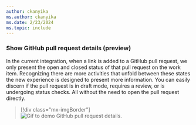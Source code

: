 ```yaml
---
author: ckanyika
ms.author: ckanyika
ms.date: 2/23/2024
ms.topic: include
---
```


### Show GitHub pull request details (preview)

In the current integration, when a link is added to a GitHub pull request, we only present the open and closed status of that pull request on the work item. Recognizing there are more activities that unfold between these states the new experience is designed to present more information.  You can easily discern if the pull request is in draft mode, requires a review, or is undergoing status checks. All without the need to open the pull request directly.

> [!div class="mx-imgBorder"]
> ![Gif to demo GitHub pull request details.](../../media/235-boards-02.gif "gif to GitHub pull request details")